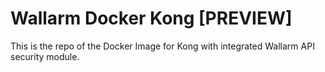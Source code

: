 # Wallarm Docker Kong [PREVIEW]

This is the repo of the Docker Image for Kong with integrated Wallarm API security module.
